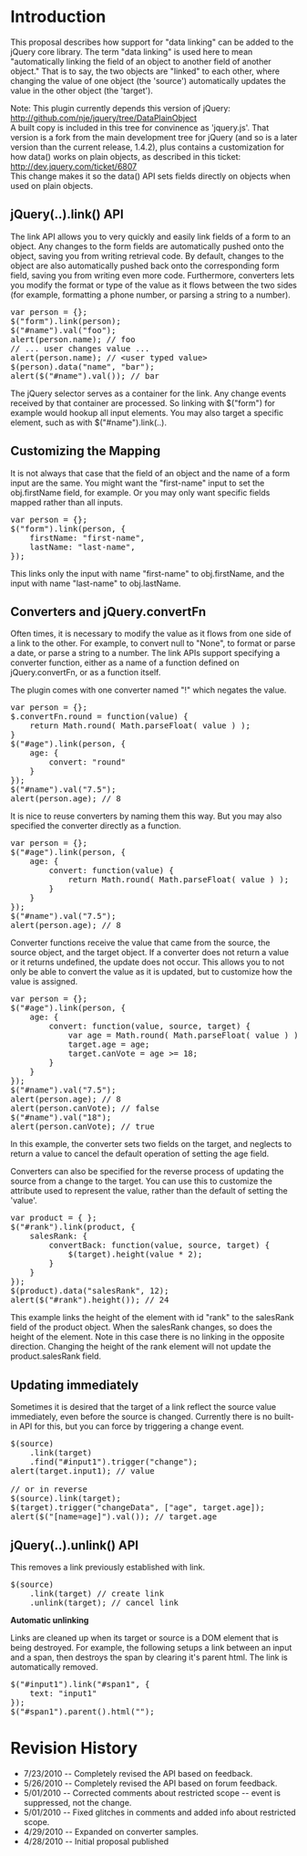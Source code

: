 <h1>Introduction</h1>
<p>
This proposal describes how support for "data linking" can be added to the jQuery core library. The term "data linking" is used here to mean "automatically linking the field of an object to another field of another object." That is to say, the two objects are "linked" to each other, where changing the value of one object (the 'source') automatically updates the value in the other object (the 'target').
</p>

<p>
Note: This plugin currently depends this version of jQuery: <br/>
<a href="http://github.com/nje/jquery/tree/DataPlainObject">http://github.com/nje/jquery/tree/DataPlainObject</a>
<br/>
A built copy is included in this tree for convinence as 'jquery.js'. That version is a fork from the main development tree for jQuery (and so is a later version than the current release, 1.4.2), plus contains a customization for how data() works on plain objects, as described in this ticket:<br/>
<a href="http://dev.jquery.com/ticket/6807">http://dev.jquery.com/ticket/6807</a><br/>
This change makes it so the data() API sets fields directly on objects when used on plain objects.
</p>

<h2>jQuery(..).link() API</h2>

<p>
The link API allows you to very quickly and easily link fields of a form to an object. Any changes to the form fields are automatically pushed onto the object, saving you from writing retrieval code. By default, changes to the object are also automatically pushed back onto the corresponding form field, saving you from writing even more code. Furthermore, converters lets you modify the format or type of the value as it flows between the two sides (for example, formatting a phone number, or parsing a string to a number).
</p>

<pre>
var person = {};
$("form").link(person);
$("#name").val("foo");
alert(person.name); // foo
// ... user changes value ...
alert(person.name); // &lt;user typed value&gt;
$(person).data("name", "bar");
alert($("#name").val()); // bar
</pre>

<p>
The jQuery selector serves as a container for the link. Any change events received by that container are processed. So linking with $("form") for example would hookup all input elements. You may also target a specific element, such as with $("#name").link(..).

<h2>Customizing the Mapping</h2>

<p>
It is not always that case that the field of an object and the name of a form input are the same. You might want the "first-name" input to set the obj.firstName field, for example. Or you may only want specific fields mapped rather than all inputs.
</p>
<pre>
var person = {};
$("form").link(person, {
	firstName: "first-name",
	lastName: "last-name",
});
</pre>
<p>
This links only the input with name "first-name" to obj.firstName, and the input with name "last-name" to obj.lastName.
</p>


<h2>Converters and jQuery.convertFn</h2>

<p>
Often times, it is necessary to modify the value as it flows from one side of a link to the other. For example, to convert null to "None", to format or parse a date, or parse a string to a number. The link APIs support specifying a converter function, either as a name of a function defined on jQuery.convertFn, or as a function itself.
</p>
<p>
The plugin comes with one converter named "!" which negates the value.
</p>
<pre>
var person = {};
$.convertFn.round = function(value) {
    return Math.round( Math.parseFloat( value ) );
}
$("#age").link(person, {
	age: {
		convert: "round"
	}
});
$("#name").val("7.5");
alert(person.age); // 8
</pre>

<p>
It is nice to reuse converters by naming them this way. But you may also specified the converter directly as a function.
</p>

<pre>
var person = {};
$("#age").link(person, {
	age: {
		convert: function(value) {
			return Math.round( Math.parseFloat( value ) );
		}
	}
});
$("#name").val("7.5");
alert(person.age); // 8
</pre>

<p>
Converter functions receive the value that came from the source, the source object, and the target object. If a converter does not return a value or it returns undefined, the update does not occur. This allows you to not only be able to convert the value as it is updated, but to customize how the value is assigned.
</p>
<pre>
var person = {};
$("#age").link(person, {
	age: {
		convert: function(value, source, target) {
			var age = Math.round( Math.parseFloat( value ) );
			target.age = age;
			target.canVote = age >= 18;
		}
	}
});
$("#name").val("7.5");
alert(person.age); // 8
alert(person.canVote); // false
$("#name").val("18");
alert(person.canVote); // true
</pre>
<p>
In this example, the converter sets two fields on the target, and neglects to return a value to cancel the default operation of setting the age field. 
</p>
<p>
Converters can also be specified for the reverse process of updating the source from a change to the target. You can use this to customize the attribute used to represent the value, rather than the default of setting the 'value'.
</p>
<pre>
var product = { };
$("#rank").link(product, {
	salesRank: {
		convertBack: function(value, source, target) {
			$(target).height(value * 2);
		}
	}
});
$(product).data("salesRank", 12);
alert($("#rank").height()); // 24
</pre>
<p>
This example links the height of the element with id "rank" to the salesRank field of the product object. When the salesRank changes, so does the height of the element. Note in this case there is no linking in the opposite direction. Changing the height of the rank element will not update the product.salesRank field.
</p>


<h2>Updating immediately</h2>
<p>
Sometimes it is desired that the target of a link reflect the source value immediately, even before the source is changed. Currently there is no built-in API for this, but you can force by triggering a change event.
</p>

<pre>
$(source)
	.link(target)
	.find("#input1").trigger("change");
alert(target.input1); // value

// or in reverse
$(source).link(target);
$(target).trigger("changeData", ["age", target.age]);
alert($("[name=age]").val()); // target.age
</pre>

<h2>jQuery(..).unlink() API</h2>
<p>
This removes a link previously established with link.
</p>

<pre>
$(source)
	.link(target) // create link
	.unlink(target); // cancel link
</pre>

<strong>Automatic unlinking</strong><br/>

<p>
Links are cleaned up when its target or source is a DOM element that is being destroyed. For example, the following setups a link between an input and a span, then destroys the span by clearing it's parent html. The link is automatically removed.
</p>

<pre>
$("#input1").link("#span1", {
	text: "input1"
});
$("#span1").parent().html("");
</pre>

<h1>Revision History</h1>

* 7/23/2010 -- Completely revised the API based on feedback.<br />
* 5/26/2010 -- Completely revised the API based on forum feedback.<br />
* 5/01/2010 -- Corrected comments about restricted scope -- event is suppressed, not the change.<br />
* 5/01/2010 -- Fixed glitches in comments and added info about restricted scope.<br />
* 4/29/2010 -- Expanded on converter samples.<br />
* 4/28/2010 -- Initial proposal published<br />
